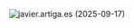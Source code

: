 <p align="center"><img src="https://github.com/user-attachments/assets/0cbb237b-f2d0-497a-a57b-e8c3f4b8e960" alt="javier.artiga.es (2025-09-17)"/></p>
